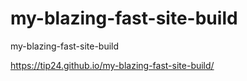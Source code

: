 # my-blazing-fast-site-build
my-blazing-fast-site-build

https://tip24.github.io/my-blazing-fast-site-build/
